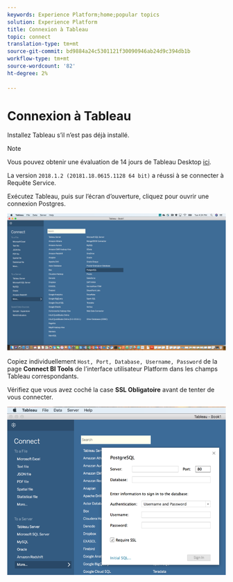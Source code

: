 ```yaml
---
keywords: Experience Platform;home;popular topics
solution: Experience Platform
title: Connexion à Tableau
topic: connect
translation-type: tm+mt
source-git-commit: bd9884a24c5301121f30090946ab24d9c394db1b
workflow-type: tm+mt
source-wordcount: '82'
ht-degree: 2%

---
```



# Connexion à Tableau

Installez Tableau s’il n’est pas déjà installé.

>[!NOTE]
>
>Vous pouvez obtenir une évaluation de 14 jours de Tableau Desktop [ici](https://www.tableau.com/products/desktop/download).
>    
> La version `2018.1.2 (20181.18.0615.1128 64 bit)` a réussi à se connecter à Requête Service.

Exécutez Tableau, puis sur l’écran d’ouverture, cliquez pour ouvrir une connexion Postgres.

![Image](../images/clients/tableau/open-connection.png)

Copiez individuellement `Host, Port, Database, Username, Password` de la page **Connect BI Tools** de l’interface utilisateur Platform dans les champs Tableau correspondants.

Vérifiez que vous avez coché la case **SSL Obligatoire** avant de tenter de vous connecter.

![Image](../images/clients/tableau/ssl-required.png)